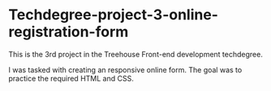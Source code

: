 # Techdegree-project-3-online-registration-form
This is the 3rd project in the Treehouse Front-end development techdegree.

I was tasked with creating an responsive online form. The goal was to practice the required HTML and CSS.